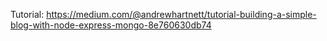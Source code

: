 Tutorial: https://medium.com/@andrewhartnett/tutorial-building-a-simple-blog-with-node-express-mongo-8e760630db74
